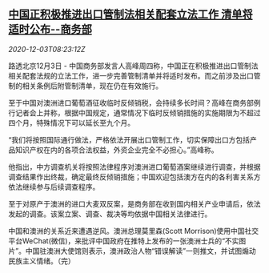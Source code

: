 <!--1606985705000-->
[中国正积极推进出口管制法相关配套立法工作 清单将适时公布--商务部](https://cn.reuters.com/article/china-moc-export-import-regs-1203-idCNKBS28D0XV)
------

<div><i>2020-12-03T08:23:12Z</i></div><p>路透北京12月3日 - 中国商务部发言人高峰周四称，中国正在积极推进出口管制法相关配套法规的立法工作，进一步完善管制清单并将适时发布。而之前涉及出口管制的相关条例后附管制清单，现在仍在有效施行。</p><p>至于中国对澳洲进口葡萄酒征收临时反倾销税，会持续多长时间？高峰在商务部例行记者会上并称，根据中国规定，通常情况下临时反倾销措施的实施期限为不超过四个月，特殊情况下可以延长至九个月。</p><p>“我们将按照国际通行做法，严格依法开展出口管制工作，切实保障出口方包括产品知识产权在内的各项合法权益，外资企业完全不必担心。”高峰称。</p><p>他指出，中方调查机关将按照法律程序对澳洲进口葡萄酒案继续进行调查，并根据调查结果作出终裁，确定最终反倾销措施；中国欢迎包括澳方在内的各利害关系方依法继续参与后续调查程序。</p><p>至于对原产于澳洲的进口大麦双反案，是商务部在收到国内相关产业申请后，依法发起的调查。该案立案、调查、裁决等均依据中国相关法律进行。</p><p>中国和澳洲的关系近来遭遇逆风。澳洲总理莫里森(Scott Morrison)使用中国社交平台WeChat(微信)，来批评中国政府在推特上发布的一张澳洲士兵的“不实图片”。中国驻澳洲大使馆则表示，澳洲政治人物“错误解读”一则推文，并试图煽动民族主义情绪。（完）</p>
